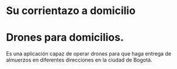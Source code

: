 # Su corrientazo a domicilio

# Drones para domicilios.

Es una aplicación capaz de operar drones para que haga entrega de almuerzos en diferentes direcciones en la ciudad de Bogotá.

